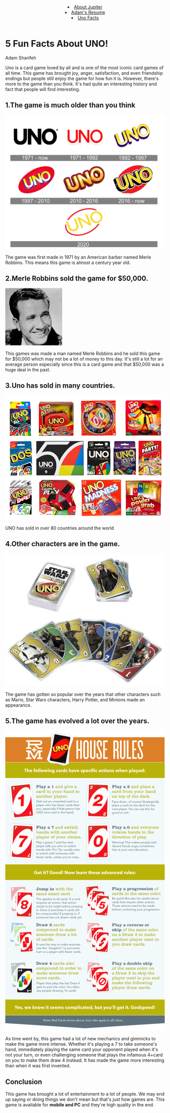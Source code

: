 <!Doctype html>
<html lang="en">
<head>
  <meta charset="utf-8">
  <title>Uno Facts</title>
  <link rel="stylesheet" href="css/style.css"> 
</head>
<body>
  <header id="main-header">
    <div class="nav-container">
      <nav class="navigation">
          <li><a href="jupiter2.css">About Jupiter</a></li>
          <li><a href="resume.css">Adam's Resume</a></li>
          <li><a href="uno.css">Uno Facts</a></li>
	</ul>
      </nav>
    </div>
  </header>
  <div>
    <h1>5 Fun Facts About UNO!</h1>
    <p>Adam Sharifeh</p>
   <div id="box1">
    <p>Uno is a card game loved by all and is one of the most iconic card games of all time. This game has brought joy, anger, satisfaction, and even friendship endings but people still enjoy the game for how fun it is. However, there's more to the game than you think. It's had quite an interesting history and fact that people will find interesting.</p>
  </div>
  <section>
    <h2>1.The game is much older than you think</h2>
    <img src="media/image4.png" alt="Evolution of Uno and how old the game is">
    <div id= "box2">
    <p>The game was first made in 1971 by an American barber named Merle Robbins. This means this game is almost a century year old.</p>
    </div>
    <h2>2.Merle Robbins sold the game for $50,000.</h2>
    <img src="media/image5.jpeg" alt="Merle Robbins the creator of uno and how much he sold the game">
    <div id="box3">
    <p>This games was made a man named Merle Robbins and he sold this game for $50,000 which may not be a lot of money to this day. It's still a lot for an average person especially since this is a card game and that $50,000 was a huge deal in the past.</p>
    </div>
  </section> 
    
  <section>
    <h2>3.Uno has sold in many countries.</h2>
    <img src="media/image6.png" alt="Multiple internationals where Uno is sold.">
    <p>UNO has sold in over 80 countries around the world</p>
  </section>
  
  <section>
    <h2>4.Other characters are in the game.</h2>
    <img src="media/image7.jpeg" alt="Populr characters and franchises making an appearence in Uno">
    <div id="box4">
    <p> The game has gotten so popular over the years that other characters such as Mario, Star Wars characters, Harry Potter, and Minions made an appearance.</p>
    </div>
  </section>
  
  <section>
    <h2>5.The game has evolved a lot over the years.</h2>
    <img src="media/image8.png" alt="New mechanics and rules that Uno has developed over the years">
    <div id="box5">
    <p>As time went by, this game had a lot of new mechanics and gimmicks to make the game more intense. Whether it's playing a 7 to take someone's hand, immediately playing the same card your opponent played when it's not your turn, or even challenging someone that plays the infamous 4+card on you to make them draw 4 instead. It has made the game more interesting than when it was first invented.</p>
    </div>
    <h2>Conclusion</h2>
    <div id="box6">
    <p>This game has brought a lot of entertainment to a lot of people. We may end up saying or doing things we don't mean but that's just how games are. This game is available for <strong>mobile and PC</strong> and they're high quality in the end.</p>
    </div>
  </section>
</body>
</html>
